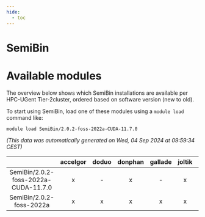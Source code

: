 ```yaml
---
hide:
  - toc
---
```


SemiBin
=======

# Available modules


The overview below shows which SemiBin installations are available per HPC-UGent Tier-2cluster, ordered based on software version (new to old).

To start using SemiBin, load one of these modules using a `module load` command like:

```shell
module load SemiBin/2.0.2-foss-2022a-CUDA-11.7.0
```

*(This data was automatically generated on Wed, 04 Sep 2024 at 09:59:34 CEST)*  

| |accelgor|doduo|donphan|gallade|joltik|shinx|skitty|
| :---: | :---: | :---: | :---: | :---: | :---: | :---: | :---: |
|SemiBin/2.0.2-foss-2022a-CUDA-11.7.0|x|-|x|-|x|-|-|
|SemiBin/2.0.2-foss-2022a|x|x|x|x|x|-|x|
